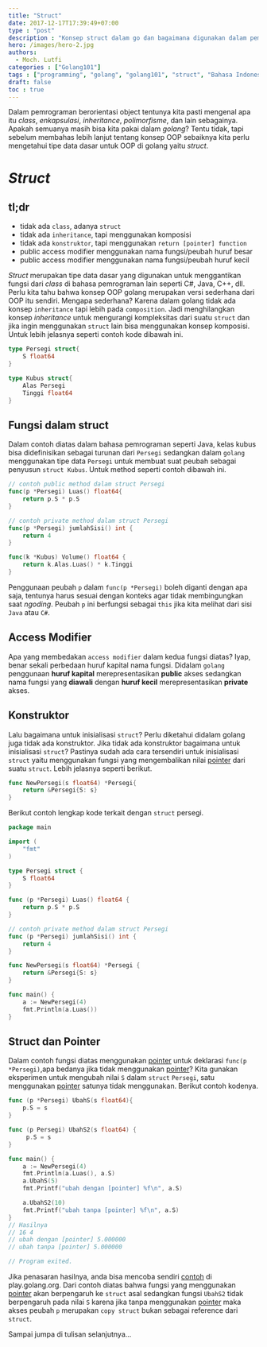 ```yaml
---
title: "Struct"
date: 2017-12-17T17:39:49+07:00
type : "post"
description : "Konsep struct dalam go dan bagaimana digunakan dalam pemrograman berorientasi object"
hero: /images/hero-2.jpg
authors:
  - Moch. Lutfi
categories : ["Golang101"]
tags : ["programming", "golang", "golang101", "struct", "Bahasa Indonesia"]
draft: false
toc : true
---
```


Dalam pemrograman berorientasi object tentunya kita pasti mengenal apa itu *class*, *enkapsulasi*, *inheritance*, *polimorfisme*, dan lain sebagainya. Apakah semuanya masih bisa kita pakai dalam *golang*? Tentu tidak, tapi sebelum membahas lebih lanjut tentang konsep OOP sebaiknya kita perlu mengetahui tipe data dasar untuk OOP di golang yaitu *struct*.

# *Struct*

## tl;dr

- tidak ada `class`, adanya `struct`
- tidak ada `inheritance`, tapi menggunakan komposisi
- tidak ada `konstruktor`, tapi menggunakan `return [pointer] function`
- public access modifier menggunakan nama fungsi/peubah huruf besar
- public access modifier menggunakan nama fungsi/peubah huruf kecil

*Struct* merupakan tipe data dasar yang digunakan untuk menggantikan fungsi dari *class* di bahasa pemrograman lain seperti C#, Java, C++, dll. Perlu kita tahu bahwa konsep OOP golang merupakan versi sederhana dari OOP itu sendiri. Mengapa sederhana? Karena dalam golang tidak ada konsep `inheritance` tapi lebih pada `composition`. Jadi menghilangkan konsep *inheritance* untuk mengurangi kompleksitas dari suatu `struct` dan jika ingin menggunakan `struct` lain bisa menggunakan konsep komposisi. Untuk lebih jelasnya seperti contoh kode dibawah ini.

```go
type Persegi struct{
    S float64
}

type Kubus struct{
    Alas Persegi
    Tinggi float64
}

```

## Fungsi dalam struct

Dalam contoh diatas dalam bahasa pemrograman seperti Java, kelas kubus bisa didefinisikan sebagai turunan dari `Persegi` sedangkan dalam `golang` menggunakan tipe data `Persegi` untuk membuat suat peubah sebagai penyusun `struct Kubus`. Untuk method seperti contoh dibawah ini.

```go
// contoh public method dalam struct Persegi
func(p *Persegi) Luas() float64{
    return p.S * p.S
}

// contoh private method dalam struct Persegi
func(p *Persegi) jumlahSisi() int {
    return 4
}

func(k *Kubus) Volume() float64 {
    return k.Alas.Luas() * k.Tinggi
}

```

Penggunaan peubah `p` dalam `func(p *Persegi)` boleh diganti dengan apa saja, tentunya harus sesuai dengan konteks agar tidak membingungkan saat *ngoding*. Peubah `p` ini berfungsi sebagai `this` jika kita melihat dari sisi `Java` atau `C#`.

## Access Modifier

Apa yang membedakan `access modifier` dalam kedua fungsi diatas? Iyap, benar sekali perbedaan huruf kapital nama fungsi. Didalam `golang` penggunaan **huruf kapital** merepresentasikan **public** akses sedangkan nama fungsi yang **diawali** dengan **huruf kecil** merepresentasikan **private** akses.

## Konstruktor

Lalu bagaimana untuk inisialisasi `struct`? Perlu diketahui didalam golang juga tidak ada konstruktor. Jika tidak ada konstruktor bagaimana untuk inisialisasi `struct`? Pastinya sudah ada cara tersendiri untuk inisialisasi `struct` yaitu menggunakan fungsi yang mengembalikan nilai [pointer] dari suatu `struct`. Lebih jelasnya seperti berikut.

```go
func NewPersegi(s float64) *Persegi{
    return &Persegi{S: s}
}

```

Berikut contoh lengkap kode terkait dengan `struct` persegi.

```go
package main

import (
    "fmt"
)

type Persegi struct {
    S float64
}

func (p *Persegi) Luas() float64 {
    return p.S * p.S
}

// contoh private method dalam struct Persegi
func (p *Persegi) jumlahSisi() int {
    return 4
}

func NewPersegi(s float64) *Persegi {
    return &Persegi{S: s}
}

func main() {
    a := NewPersegi(4)
    fmt.Println(a.Luas())
}
```

## Struct dan Pointer

Dalam contoh fungsi diatas menggunakan [pointer] untuk deklarasi `func(p *Persegi)`,apa bedanya jika tidak menggunakan [pointer]? Kita gunakan eksperimen untuk mengubah nilai `S` dalam `struct` `Persegi`, satu menggunakan [pointer] satunya tidak menggunakan. Berikut contoh kodenya.

```go
func (p *Persegi) UbahS(s float64){
    p.S = s
}

func (p Persegi) UbahS2(s float64) {
     p.S = s
}

func main() {
    a := NewPersegi(4)
    fmt.Println(a.Luas(), a.S)
    a.UbahS(5)
    fmt.Printf("ubah dengan [pointer] %f\n", a.S)

    a.UbahS2(10)
    fmt.Printf("ubah tanpa [pointer] %f\n", a.S)
}
// Hasilnya
// 16 4
// ubah dengan [pointer] 5.000000
// ubah tanpa [pointer] 5.000000

// Program exited.
```

Jika penasaran hasilnya, anda bisa mencoba sendiri [contoh] di play.golang.org. Dari contoh diatas bahwa fungsi yang menggunakan [pointer] akan berpengaruh ke `struct` asal sedangkan fungsi `UbahS2` tidak berpengaruh pada nilai `S` karena jika tanpa menggunakan [pointer] maka akses peubah `p` merupakan `copy struct` bukan sebagai reference dari `struct`.

Sampai jumpa di tulisan selanjutnya...

[pointer]: /posts/pointer/
[contoh]: https://play.golang.org/p/0UKYzn6R_A

